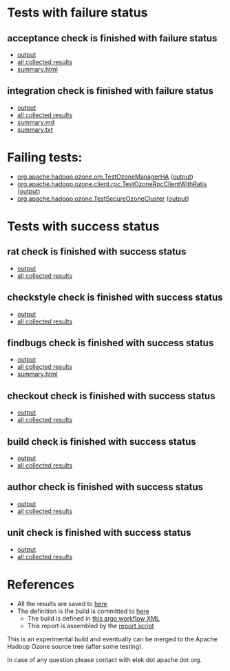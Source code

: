 # Tests with failure status

## acceptance check is finished with failure status

   * [output](https://raw.githubusercontent.com/elek/ozone-ci-03/master/pr/pr-hdds-2408-kr8zj/acceptance/output.log)
   * [all collected results](https://github.com/elek/ozone-ci-03/tree/master/pr/pr-hdds-2408-kr8zj/acceptance)
   * [summary.html](https://elek.github.io/ozone-ci-03/pr/pr-hdds-2408-kr8zj/acceptance/summary.html)


## integration check is finished with failure status

   * [output](https://raw.githubusercontent.com/elek/ozone-ci-03/master/pr/pr-hdds-2408-kr8zj/integration/output.log)
   * [all collected results](https://github.com/elek/ozone-ci-03/tree/master/pr/pr-hdds-2408-kr8zj/integration)
   * [summary.md](https://github.com/elek/ozone-ci-03/tree/master/pr/pr-hdds-2408-kr8zj/integration/summary.md)
   * [summary.txt](https://github.com/elek/ozone-ci-03/tree/master/pr/pr-hdds-2408-kr8zj/integration/summary.txt)

# Failing tests: 

 * [org.apache.hadoop.ozone.om.TestOzoneManagerHA](hadoop-ozone/integration-test/org.apache.hadoop.ozone.om.TestOzoneManagerHA.txt) ([output](hadoop-ozone/integration-test/org.apache.hadoop.ozone.om.TestOzoneManagerHA-output.txt))
 * [org.apache.hadoop.ozone.client.rpc.TestOzoneRpcClientWithRatis](hadoop-ozone/integration-test/org.apache.hadoop.ozone.client.rpc.TestOzoneRpcClientWithRatis.txt) ([output](hadoop-ozone/integration-test/org.apache.hadoop.ozone.client.rpc.TestOzoneRpcClientWithRatis-output.txt))
 * [org.apache.hadoop.ozone.TestSecureOzoneCluster](hadoop-ozone/integration-test/org.apache.hadoop.ozone.TestSecureOzoneCluster.txt) ([output](hadoop-ozone/integration-test/org.apache.hadoop.ozone.TestSecureOzoneCluster-output.txt))


# Tests with success status

## rat check is finished with success status

   * [output](https://raw.githubusercontent.com/elek/ozone-ci-03/master/pr/pr-hdds-2408-kr8zj/rat/output.log)
   * [all collected results](https://github.com/elek/ozone-ci-03/tree/master/pr/pr-hdds-2408-kr8zj/rat)


## checkstyle check is finished with success status

   * [output](https://raw.githubusercontent.com/elek/ozone-ci-03/master/pr/pr-hdds-2408-kr8zj/checkstyle/output.log)
   * [all collected results](https://github.com/elek/ozone-ci-03/tree/master/pr/pr-hdds-2408-kr8zj/checkstyle)


## findbugs check is finished with success status

   * [output](https://raw.githubusercontent.com/elek/ozone-ci-03/master/pr/pr-hdds-2408-kr8zj/findbugs/output.log)
   * [all collected results](https://github.com/elek/ozone-ci-03/tree/master/pr/pr-hdds-2408-kr8zj/findbugs)
   * [summary.html](https://elek.github.io/ozone-ci-03/pr/pr-hdds-2408-kr8zj/findbugs/summary.html)


## checkout check is finished with success status

   * [output](https://raw.githubusercontent.com/elek/ozone-ci-03/master/pr/pr-hdds-2408-kr8zj/checkout/output.log)
   * [all collected results](https://github.com/elek/ozone-ci-03/tree/master/pr/pr-hdds-2408-kr8zj/checkout)


## build check is finished with success status

   * [output](https://raw.githubusercontent.com/elek/ozone-ci-03/master/pr/pr-hdds-2408-kr8zj/build/output.log)
   * [all collected results](https://github.com/elek/ozone-ci-03/tree/master/pr/pr-hdds-2408-kr8zj/build)


## author check is finished with success status

   * [output](https://raw.githubusercontent.com/elek/ozone-ci-03/master/pr/pr-hdds-2408-kr8zj/author/output.log)
   * [all collected results](https://github.com/elek/ozone-ci-03/tree/master/pr/pr-hdds-2408-kr8zj/author)


## unit check is finished with success status

   * [output](https://raw.githubusercontent.com/elek/ozone-ci-03/master/pr/pr-hdds-2408-kr8zj/unit/output.log)
   * [all collected results](https://github.com/elek/ozone-ci-03/tree/master/pr/pr-hdds-2408-kr8zj/unit)




# References

 * All the results are saved to [here](https://github.com/elek/ozone-ci-03/tree/master/pr/pr-hdds-2408-kr8zj/)
 * The definition is the build is committed to [here](https://github.com/elek/argo-ozone)
    * The build is defined in [this argo workflow XML](https://github.com/elek/argo-ozone/blob/master/ozone-build.yaml)
    * This report is assembled by the [report script](https://github.com/elek/argo-ozone/blob/master/scripts/report.sh)

This is an experimental build and eventually can be merged to the Apache Hadoop Ozone source tree (after some testing).

In case of any question please contact with elek dot apache dot org.
